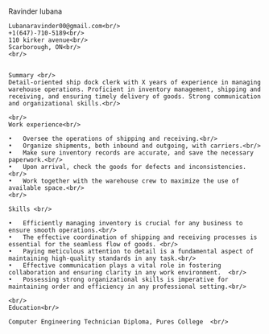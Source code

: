 <!DOCTYPE html>
<html>
<body>
    <br/>

<p>
    Ravinder lubana<br/>

    Lubanaravinder00@gmail.com<br/>
    +1(647)-710-5189<br/>
    110 kirker avenue<br/>
    Scarborough, ON<br/>
    <br/>
    
    
    Summary <br/>
    Detail-oriented ship dock clerk with X years of experience in managing warehouse operations. Proficient in inventory management, shipping and receiving, and ensuring timely delivery of goods. Strong communication and organizational skills.<br/>
    
    <br/>
    Work experience<br/>
    
    •	Oversee the operations of shipping and receiving.<br/>
    •	Organize shipments, both inbound and outgoing, with carriers.<br/>
    •	Make sure inventory records are accurate, and save the necessary paperwork.<br/>
    •	Upon arrival, check the goods for defects and inconsistencies.<br/>
    •	Work together with the warehouse crew to maximize the use of available space.<br/>
    <br/>
    
    Skills <br/>
    
    •	Efficiently managing inventory is crucial for any business to ensure smooth operations.<br/>
    •	The effective coordination of shipping and receiving processes is essential for the seamless flow of goods. <br/>
    •	Paying meticulous attention to detail is a fundamental aspect of maintaining high-quality standards in any task.<br/>
    •	Effective communication plays a vital role in fostering collaboration and ensuring clarity in any work environment.  <br/>
    •	Possessing strong organizational skills is imperative for maintaining order and efficiency in any professional setting.<br/>
    
    <br/>
    Education<br/>
    
    Computer Engineering Technician Diploma, Pures College  <br/>
    
</p>

</body>
</html>


